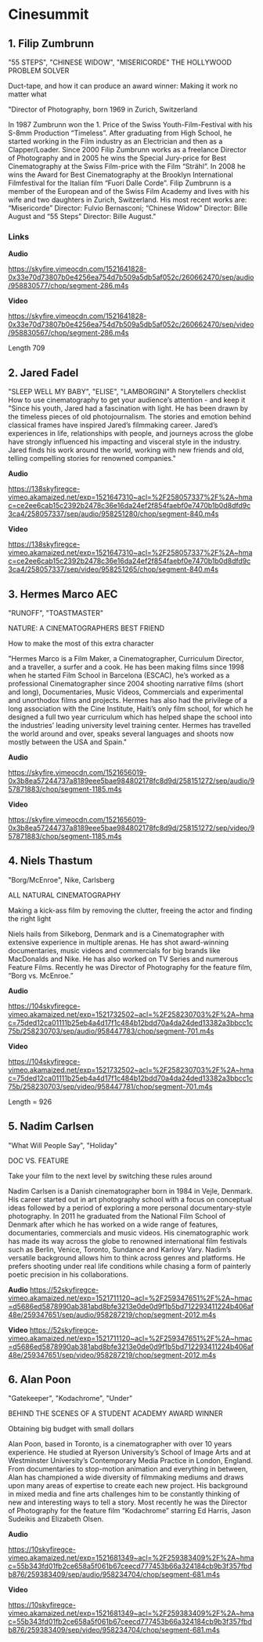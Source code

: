 # Cinesummit

## 1. Filip Zumbrunn

  "55 STEPS", "CHINESE WIDOW", "MISERICORDE"
  THE HOLLYWOOD PROBLEM SOLVER

  Duct-tape, and how it can produce an award winner: Making it work no matter what

  "Director of Photography, born 1969 in Zurich, Switzerland

  In 1987 Zumbrunn won the 1. Price of the Swiss Youth-Film-Festival with his S-8mm Production “Timeless”. After graduating from High School, he started working in the Film industry as an Electrician and then as a Clapper/Loader.
  Since 2000 Filip Zumbrunn works as a freelance Director of Photography and in 2005 he wins the Special Jury-price for Best Cinematography at the Swiss Film-price with the Film “Strähl”.  In 2008 he wins the Award for Best Cinematography at the Brooklyn International Filmfestival for the Italian film “Fuori Dalle Corde”.
  Filip Zumbrunn is a member of the European and of the Swiss Film Academy and lives with his wife and two daughters in Zurich, Switzerland.
  His most recent works are:  “Misericorde” Director: Fulvio Bernasconi;  “Chinese Widow” Director: Bille August and “55 Steps” Director: Bille August."
  ### Links
  **Audio**

  https://skyfire.vimeocdn.com/1521641828-0x33e70d73807b0e4256ea754d7b509a5db5af052c/260662470/sep/audio/958830577/chop/segment-286.m4s

  **Video**

  https://skyfire.vimeocdn.com/1521641828-0x33e70d73807b0e4256ea754d7b509a5db5af052c/260662470/sep/video/958830567/chop/segment-286.m4s

Length 709


## 2. Jared Fadel
  "SLEEP WELL MY BABY", "ELISE", "LAMBORGINI"
  A Storytellers checklist
  How to use cinematography to get your audience’s attention - and keep it
  "Since his youth, Jared had a fascination with light. He has been drawn by the timeless pieces of old photojournalism. The stories and emotion behind classical frames have inspired Jared’s filmmaking career. Jared’s experiences in life, relationships with people, and journeys across the globe have strongly influenced his impacting and visceral style in the industry. Jared finds his work around the world, working with new friends and old, telling compelling stories for renowned companies."

  **Audio**

  https://138skyfiregce-vimeo.akamaized.net/exp=1521647310~acl=%2F258057337%2F%2A~hmac=ce2ee6cab15c2392b2478c36e16da24ef2f854faebf0e7470b1b0d8dfd9c3ca4/258057337/sep/audio/958251280/chop/segment-840.m4s

  **Video**

  https://138skyfiregce-vimeo.akamaized.net/exp=1521647310~acl=%2F258057337%2F%2A~hmac=ce2ee6cab15c2392b2478c36e16da24ef2f854faebf0e7470b1b0d8dfd9c3ca4/258057337/sep/video/958251265/chop/segment-840.m4s


## 3. Hermes Marco AEC
  "RUNOFF", "TOASTMASTER"

  NATURE: A CINEMATOGRAPHERS BEST FRIEND

  How to make the most of this extra character

  "Hermes Marco is a Film Maker, a Cinematographer, Curriculum Director, and a traveller, a surfer and a cook. He has been making films since 1998 when he started Film School in Barcelona (ESCAC), he’s worked as a professional Cinematographer since 2004 shooting narrative films (short and long), Documentaries, Music Videos, Commercials and experimental and unorthodox films and projects. Hermes has also had the privilege of a long association with the Cine Institute, Haiti’s only film school, for which he designed a full two year curriculum which has helped shape the school into the industries’ leading university level training center.
  Hermes has travelled the world around and over, speaks several languages and shoots now mostly between the USA and Spain."

  **Audio**

  https://skyfire.vimeocdn.com/1521656019-0x3b8ea57244737a8189eee5bae984802178fc8d9d/258151272/sep/audio/957871883/chop/segment-1185.m4s

  **Video**

  https://skyfire.vimeocdn.com/1521656019-0x3b8ea57244737a8189eee5bae984802178fc8d9d/258151272/sep/video/957871883/chop/segment-1185.m4s


## 4. Niels Thastum
  "Borg/McEnroe", Nike, Carlsberg

  ALL NATURAL CINEMATOGRAPHY

  Making a kick-ass film by removing the clutter, freeing the actor and finding the right light

  Niels hails from Silkeborg, Denmark and is a Cinematographer with extensive experience in multiple arenas. He has shot award-winning documentaries, music videos and commercials for big brands like MacDonalds and Nike. He has also worked on TV Series and numerous Feature Films. Recently he was  Director of Photography for the feature film, “Borg vs. McEnroe.”

  **Audio**

  https://104skyfiregce-vimeo.akamaized.net/exp=1521732502~acl=%2F258230703%2F%2A~hmac=75ded12ca01111b25eb4a4d17f1c484b12bdd70a4da24ded13382a3bbcc1c75b/258230703/sep/audio/958447783/chop/segment-701.m4s

  **Video**

  https://104skyfiregce-vimeo.akamaized.net/exp=1521732502~acl=%2F258230703%2F%2A~hmac=75ded12ca01111b25eb4a4d17f1c484b12bdd70a4da24ded13382a3bbcc1c75b/258230703/sep/video/958447781/chop/segment-701.m4s

  Length = 926

## 5. Nadim Carlsen
  "What Will People Say", "Holiday"

  DOC VS. FEATURE

  Take your film to the next level by switching these rules around

  Nadim Carlsen is a Danish cinematographer born in 1984 in Vejle, Denmark. His career started out in art photography school with a focus on conceptual ideas followed by a period of exploring a more personal documentary-style photography.
  In 2011 he graduated from the National Film School of Denmark after which he has worked on a wide range of features, documentaries, commercials and music videos. His cinematographic work has made its way across the globe to renowned international film festivals such as Berlin, Venice, Toronto, Sundance and Karlovy Vary.
  Nadim’s versatile background allows him to think across genres and platforms. He prefers shooting under real life conditions while chasing a form of painterly poetic precision in his collaborations.

  **Audio**
  https://52skyfiregce-vimeo.akamaized.net/exp=1521711120~acl=%2F259347651%2F%2A~hmac=d5686ed5878990ab381abd8bfe3213e0de0d9f1b5bd712293411224b406af48e/259347651/sep/audio/958287219/chop/segment-2012.m4s

  **Video**
  https://52skyfiregce-vimeo.akamaized.net/exp=1521711120~acl=%2F259347651%2F%2A~hmac=d5686ed5878990ab381abd8bfe3213e0de0d9f1b5bd712293411224b406af48e/259347651/sep/video/958287219/chop/segment-2012.m4s


## 6. Alan Poon
"Gatekeeper", "Kodachrome", "Under"

BEHIND THE SCENES OF A STUDENT ACADEMY AWARD WINNER

Obtaining big budget with small dollars

Alan Poon, based in Toronto, is a cinematographer with over 10 years experience.  He studied at Ryerson University’s School of Image Arts and at Westminster University’s Contemporary Media Practice in London, England.
From documentaries to stop-motion animation and everything in between, Alan has championed a wide diversity of filmmaking mediums and draws upon many areas of expertise to create each new project.  His background in mixed media and fine arts challenges him to be constantly thinking of new and interesting ways to tell a story.
Most recently he was the Director of Photography for the feature film “Kodachrome” starring Ed Harris, Jason Sudeikis and Elizabeth Olsen.

**Audio**

https://10skyfiregce-vimeo.akamaized.net/exp=1521681349~acl=%2F259383409%2F%2A~hmac=55b343fd01fb2ce658a5f061b67ceecd777453b66a324184cb9b3f357fbdb876/259383409/sep/audio/958234704/chop/segment-681.m4s

**Video**

https://10skyfiregce-vimeo.akamaized.net/exp=1521681349~acl=%2F259383409%2F%2A~hmac=55b343fd01fb2ce658a5f061b67ceecd777453b66a324184cb9b3f357fbdb876/259383409/sep/video/958234704/chop/segment-681.m4s
